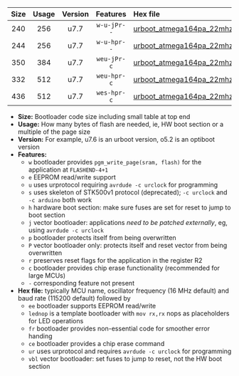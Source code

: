 |Size|Usage|Version|Features|Hex file|
|:-:|:-:|:-:|:-:|:--|
|240|256|u7.7|`w-u-jPr--`|[urboot_atmega164pa_22mhz1184_230400bps_lednop_ur_vbl.hex](https://raw.githubusercontent.com/stefanrueger/urboot.hex/main/mcus/atmega164pa/fcpu_22mhz1184/230400_bps/urboot_atmega164pa_22mhz1184_230400bps_lednop_ur_vbl.hex)|
|244|256|u7.7|`w-u-hpr--`|[urboot_atmega164pa_22mhz1184_230400bps_lednop_fr_ur.hex](https://raw.githubusercontent.com/stefanrueger/urboot.hex/main/mcus/atmega164pa/fcpu_22mhz1184/230400_bps/urboot_atmega164pa_22mhz1184_230400bps_lednop_fr_ur.hex)|
|350|384|u7.7|`weu-jPr-c`|[urboot_atmega164pa_22mhz1184_230400bps_ee_lednop_fr_ce_ur_vbl.hex](https://raw.githubusercontent.com/stefanrueger/urboot.hex/main/mcus/atmega164pa/fcpu_22mhz1184/230400_bps/urboot_atmega164pa_22mhz1184_230400bps_ee_lednop_fr_ce_ur_vbl.hex)|
|332|512|u7.7|`weu-hpr-c`|[urboot_atmega164pa_22mhz1184_230400bps_ee_lednop_fr_ce_ur.hex](https://raw.githubusercontent.com/stefanrueger/urboot.hex/main/mcus/atmega164pa/fcpu_22mhz1184/230400_bps/urboot_atmega164pa_22mhz1184_230400bps_ee_lednop_fr_ce_ur.hex)|
|436|512|u7.7|`wes-hpr-c`|[urboot_atmega164pa_22mhz1184_230400bps_ee_lednop_fr_ce.hex](https://raw.githubusercontent.com/stefanrueger/urboot.hex/main/mcus/atmega164pa/fcpu_22mhz1184/230400_bps/urboot_atmega164pa_22mhz1184_230400bps_ee_lednop_fr_ce.hex)|

- **Size:** Bootloader code size including small table at top end
- **Usage:** How many bytes of flash are needed, ie, HW boot section or a multiple of the page size
- **Version:** For example, u7.6 is an urboot version, o5.2 is an optiboot version
- **Features:**
  + `w` bootloader provides `pgm_write_page(sram, flash)` for the application at `FLASHEND-4+1`
  + `e` EEPROM read/write support
  + `u` uses urprotocol requiring `avrdude -c urclock` for programming
  + `s` uses skeleton of STK500v1 protocol (deprecated); `-c urclock` and `-c arduino` both work
  + `h` hardware boot section: make sure fuses are set for reset to jump to boot section
  + `j` vector bootloader: applications *need to be patched externally*, eg, using `avrdude -c urclock`
  + `p` bootloader protects itself from being overwritten
  + `P` vector bootloader only: protects itself and reset vector from being overwritten
  + `r` preserves reset flags for the application in the register R2
  + `c` bootloader provides chip erase functionality (recommended for large MCUs)
  + `-` corresponding feature not present
- **Hex file:** typically MCU name, oscillator frequency (16 MHz default) and baud rate (115200 default) followed by
  + `ee` bootloader supports EEPROM read/write
  + `lednop` is a template bootloader with `mov rx,rx` nops as placeholders for LED operations
  + `fr` bootloader provides non-essential code for smoother error handing
  + `ce` bootloader provides a chip erase command
  + `ur` uses urprotocol and requires `avrdude -c urclock` for programming
  + `vbl` vector bootloader: set fuses to jump to reset, not the HW boot section
